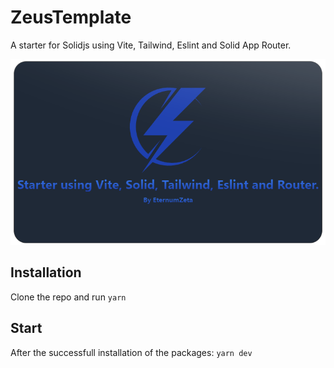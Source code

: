 # ZeusTemplate

A starter for Solidjs using Vite, Tailwind, Eslint and Solid App Router.

![Screenshot](screenshot.png)

## Installation

Clone the repo and run `yarn`

## Start

After the successfull installation of the packages: `yarn dev`
